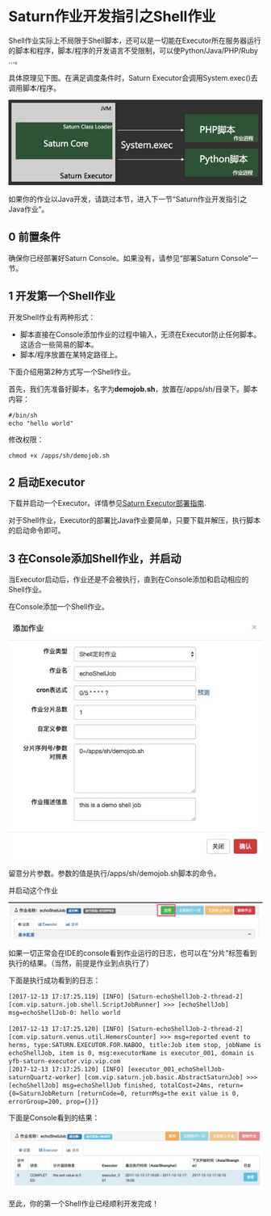 # Saturn作业开发指引之Shell作业

Shell作业实际上不局限于Shell脚本，还可以是一切能在Executor所在服务器运行的脚本和程序，脚本/程序的开发语言不受限制，可以使Python/Java/PHP/Ruby …。

具体原理见下图。在满足调度条件时，Saturn Executor会调用System.exec()去调用脚本/程序。

![shell原理](_media/saturn_shell_原理.jpg)

如果你的作业以Java开发，请跳过本节，进入下一节“Saturn作业开发指引之Java作业”。

## 0 前置条件

确保你已经部署好Saturn Console。如果没有，请参见“部署Saturn Console”一节。

## 1 开发第一个Shell作业 ##

开发Shell作业有两种形式：

* 脚本直接在Console添加作业的过程中输入，无须在Executor防止任何脚本。这适合一些简易的脚本。
* 脚本/程序放置在某特定路径上。

下面介绍用第2种方式写一个Shell作业。

首先，我们先准备好脚本，名字为**demojob.sh**，放置在/apps/sh/目录下。脚本内容：

```shell
#/bin/sh
echo "hello world"
```

修改权限：

```shell
chmod +x /apps/sh/demojob.sh
```

## 2 启动Executor

下载并启动一个Executor。详情参见[Saturn Executor部署指南](zh-cn/2.x/saturn-executor-deployment.md).

对于Shell作业，Executor的部署比Java作业要简单，只要下载并解压，执行脚本的启动命令即可。

## 3 在Console添加Shell作业，并启动

当Executor启动后，作业还是不会被执行，直到在Console添加和启动相应的Shell作业。

在Console添加一个Shell作业。

![add shell job](_media/add_shell_job.jpg)

留意分片参数。参数的值是执行/apps/sh/demojob.sh脚本的命令。

并启动这个作业

![enable shell job](_media/enable_shell_job.jpg)

如果一切正常会在IDE的console看到作业运行的日志，也可以在“分片”标签看到执行的结果。（当然，前提是作业到点执行了）

下面是执行成功看到的日志：

```
[2017-12-13 17:17:25.119] [INFO] [Saturn-echoShellJob-2-thread-2] [com.vip.saturn.job.shell.ScriptJobRunner] >>> [echoShellJob] msg=echoShellJob-0: hello world

[2017-12-13 17:17:25.120] [INFO] [Saturn-echoShellJob-2-thread-2] [com.vip.saturn.venus.util.HemersCounter] >>> msg=reported event to herms, type:SATURN.EXECUTOR.FOR.NABOO, title:Job item stop, jobName is echoShellJob, item is 0, msg:executorName is executor_001, domain is yfb-saturn-executor.vip.vip.com
[2017-12-13 17:17:25.120] [INFO] [executor_001_echoShellJob-saturnQuartz-worker] [com.vip.saturn.job.basic.AbstractSaturnJob] >>> [echoShellJob] msg=echoShellJob finished, totalCost=24ms, return={0=SaturnJobReturn [returnCode=0, returnMsg=the exit value is 0, errorGroup=200, prop={}]}
```

下面是Console看到的结果：

![shell job successfully](_media/shell_job_successful.jpg)

至此，你的第一个Shell作业已经顺利开发完成！